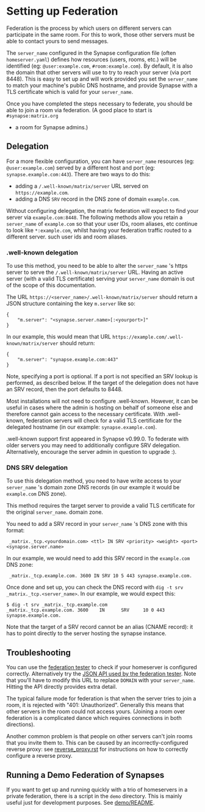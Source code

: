 Setting up Federation
=====================

Federation is the process by which users on different servers can participate
in the same room. For this to work, those other servers must be able to contact
yours to send messages.

The ``server_name`` configured in the Synapse configuration file (often
``homeserver.yaml``) defines how resources (users, rooms, etc.) will be
identified (eg: ``@user:example.com``, ``#room:example.com``). By
default, it is also the domain that other servers will use to
try to reach your server (via port 8448). This is easy to set
up and will work provided you set the ``server_name`` to match your
machine's public DNS hostname, and provide Synapse with a TLS certificate
which is valid for your ``server_name``.

Once you have completed the steps necessary to federate, you should be able to 
join a room via federation. (A good place to start is ``#synapse:matrix.org``
- a room for Synapse admins.)


## Delegation

For a more flexible configuration, you can have ``server_name``
resources (eg: ``@user:example.com``) served by a different host and
port (eg: ``synapse.example.com:443``). There are two ways to do this:

- adding a ``/.well-known/matrix/server`` URL served on ``https://example.com``.
- adding a DNS ``SRV`` record in the DNS zone of domain
  ``example.com``.

Without configuring delegation, the matrix federation will
expect to find your server via ``example.com:8448``. The
following methods allow you retain a `server_name` of `example.com`
so that your user IDs, room aliases, etc continue to look like `*:example.com`, whilst having your federation traffic routed to a different server. 
such user ids and room aliases.

### .well-known delegation

To use this method, you need to be able to alter the
``server_name`` 's https server to serve the ``/.well-known/matrix/server``
URL. Having an active server (with a valid TLS certificate) serving your
``server_name`` domain is out of the scope of this documentation.

The URL ``https://<server_name>/.well-known/matrix/server`` should
return a JSON structure containing the key ``m.server`` like so:

    {
	    "m.server": "<synapse.server.name>[:<yourport>]"
    }

In our example, this would mean that URL ``https://example.com/.well-known/matrix/server``
should return:

    {
	    "m.server": "synapse.example.com:443"
    }

Note, specifying a port is optional. If a port is not specified an SRV lookup
is performed, as described below. If the target of the
delegation does not have an SRV record, then the port defaults to 8448.

Most installations will not need to configure .well-known. However, it can be
useful in cases where the admin is hosting on behalf of someone else and
therefore cannot gain access to the necessary certificate. With .well-known,
federation servers will check for a valid TLS certificate for the delegated
hostname (in our example: ``synapse.example.com``).

.well-known support first appeared in Synapse v0.99.0. To federate with older
servers you may need to additionally configure SRV delegation. Alternatively,
encourage the server admin in question to upgrade :).

### DNS SRV delegation

To use this delegation method, you need to have write access to your
``server_name`` 's domain zone DNS records (in our example it would be
``example.com`` DNS zone).

This method requires the target server to provide a
valid TLS certificate for the original ``server_name``.
domain zone. 

You need to add a SRV record in your ``server_name`` 's DNS zone with
this format:

     _matrix._tcp.<yourdomain.com> <ttl> IN SRV <priority> <weight> <port> <synapse.server.name>

In our example, we would need to add this SRV record in the
``example.com`` DNS zone:

     _matrix._tcp.example.com. 3600 IN SRV 10 5 443 synapse.example.com.


Once done and set up, you can check the DNS record with ``dig -t srv
_matrix._tcp.<server_name>``. In our example, we would expect this:

    $ dig -t srv _matrix._tcp.example.com
    _matrix._tcp.example.com. 3600    IN      SRV     10 0 443 synapse.example.com.

Note that the target of a SRV record cannot be an alias (CNAME record): it has to point
directly to the server hosting the synapse instance.

## Troubleshooting

You can use the [federation tester](
<https://matrix.org/federationtester>) to check if your homeserver is
configured correctly. Alternatively try the [JSON API used by the federation tester](https://matrix.org/federationtester/api/report?server_name=DOMAIN).
Note that you'll have to modify this URL to replace ``DOMAIN`` with your
``server_name``. Hitting the API directly provides extra detail.

The typical failure mode for federation is that when the server tries to join
a room, it is rejected with "401: Unauthorized". Generally this means that other
servers in the room could not access yours. (Joining a room over federation is
a complicated dance which requires connections in both directions).

Another common problem is that people on other servers can't join rooms that
you invite them to. This can be caused by an incorrectly-configured reverse
proxy: see [reverse_proxy.rst](<reverse_proxy.rst>) for instructions on how to correctly
configure a reverse proxy.


## Running a Demo Federation of Synapses

If you want to get up and running quickly with a trio of homeservers in a
private federation, there is a script in the ``demo`` directory. This is mainly
useful just for development purposes. See [demo/README](<../demo/README>).
